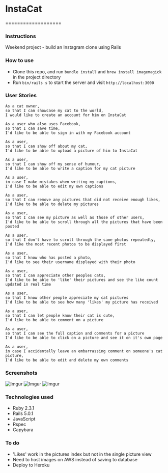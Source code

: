 # InstaCat
===================

### Instructions

Weekend project - build an Instagram clone using Rails

### How to use

* Clone this repo, and run `bundle install` and `brew install imagemagick` in the project directory
* Run `bin/rails s` to start the server and visit `http://localhost:3000`

### User Stories

```
As a cat owner,
so that I can showcase my cat to the world,
I would like to create an account for him on InstaCat
```

```
As a user who also uses Facebook,
so that I can save time,
I'd like to be able to sign in with my Facebook account
```

```
As a user,
so that I can show off about my cat,
I'd like to be able to upload a picture of him to InstaCat
```

```
As a user,
so that I can show off my sense of humour,
I'd like to be able to write a caption for my cat picture
```

```
As a user,
in case I make mistakes when writing my captions,
I'd like to be able to edit my own captions
```

```
As a user,
so that I can remove any pictures that did not receive enough likes,
I'd like to be able to delete my pictures
```

```
As a user,
so that I can see my picture as well as those of other users,
I'd like to be able to scroll through all the pictures that have been posted
```

```
As a user,
so that I don't have to scroll through the same photos repeatedly,
I'd like the most recent photos to be displayed first
```

```
As a user,
so that I know who has posted a photo,
I'd like to see their username displayed with their photo
```

```
As a user,
so that I can appreciate other peoples cats,
I'd like to be able to 'like' their pictures and see the like count updated in real time
```

```
As a user,
so that I know other people appreciate my cat pictures
I'd like to be able to see how many 'likes' my picture has received
```

```
As a user,
so that I can let people know their cat is cute,
I'd like to be able to comment on a picture
```

```
As a user,
so that I can see the full caption and comments for a picture
I'd like to be able to click on a picture and see it on it's own page
```

```
As a user,
in case I accidentally leave an embarrassing comment on someone's cat picture,
I'd like to be able to edit and delete my own comments
```

### Screenshots

![Imgur](http://i.imgur.com/K0WDff9.png)
![Imgur](http://i.imgur.com/FnvrMg4.png)
![Imgur](http://i.imgur.com/gUvI82n.png)


### Technologies used

* Ruby 2.3.1
* Rails 5.0.1
* JavaScript
* Rspec
* Capybara

### To do

* 'Likes' work in the pictures index but not in the single picture view
* Need to host images on AWS instead of saving to database
* Deploy to Heroku
